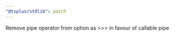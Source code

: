 ```yaml
---
"@tsplus/stdlib": patch
---
```


Remove pipe operator from option as >>> in favour of callable pipe
